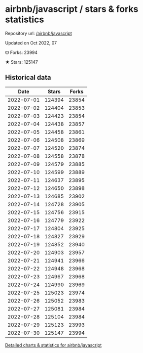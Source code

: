 # airbnb/javascript / stars & forks statistics

Repository url: [/airbnb/javascript](https://github.com/airbnb/javascript)

Updated on Oct 2022, 07

☋ Forks: 23994

★ Stars: 125147

## Historical data
| Date | Stars | Forks |
|------|-------|-------|
| 2022-07-01 | 124394 | 23854 | 
| 2022-07-02 | 124404 | 23853 | 
| 2022-07-03 | 124423 | 23854 | 
| 2022-07-04 | 124438 | 23857 | 
| 2022-07-05 | 124458 | 23861 | 
| 2022-07-06 | 124508 | 23869 | 
| 2022-07-07 | 124520 | 23874 | 
| 2022-07-08 | 124558 | 23878 | 
| 2022-07-09 | 124579 | 23885 | 
| 2022-07-10 | 124599 | 23889 | 
| 2022-07-11 | 124637 | 23895 | 
| 2022-07-12 | 124650 | 23898 | 
| 2022-07-13 | 124685 | 23902 | 
| 2022-07-14 | 124728 | 23905 | 
| 2022-07-15 | 124756 | 23915 | 
| 2022-07-16 | 124779 | 23922 | 
| 2022-07-17 | 124804 | 23925 | 
| 2022-07-18 | 124827 | 23929 | 
| 2022-07-19 | 124852 | 23940 | 
| 2022-07-20 | 124903 | 23957 | 
| 2022-07-21 | 124941 | 23966 | 
| 2022-07-22 | 124948 | 23968 | 
| 2022-07-23 | 124967 | 23968 | 
| 2022-07-24 | 124990 | 23969 | 
| 2022-07-25 | 125023 | 23974 | 
| 2022-07-26 | 125052 | 23983 | 
| 2022-07-27 | 125081 | 23984 | 
| 2022-07-28 | 125104 | 23984 | 
| 2022-07-29 | 125123 | 23993 | 
| 2022-07-30 | 125147 | 23994 | 


[Detailed charts & statistics for airbnb/javascript](https://reviewgithub.com/rep/airbnb/javascript)
